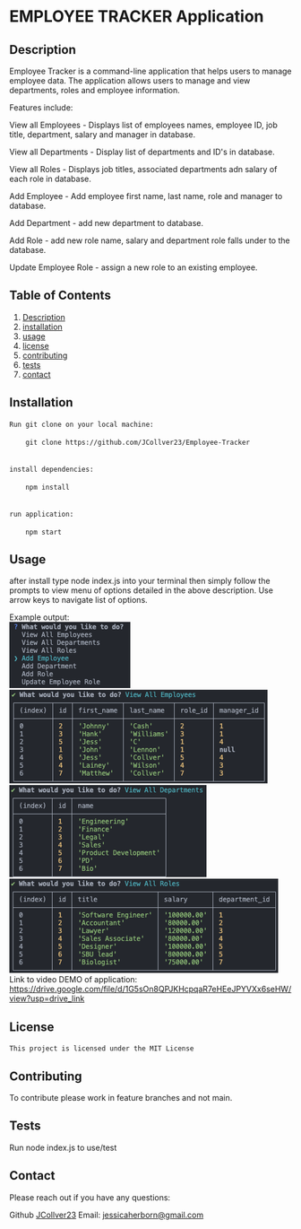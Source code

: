 
  
  # EMPLOYEE TRACKER Application
  
  ## Description
 Employee Tracker is a command-line application that helps users to manage employee data. The application allows users to manage and view departments, roles and employee information. 
 
 Features include:

 View all Employees - Displays list of employees names, employee ID, job title, department, salary and manager in database.

 View all Departments - Display list of departments and ID's in database.

 View all Roles - Displays job titles, associated departments adn salary of each role in database. 

 Add Employee - Add employee first name, last name, role and manager to database.

 Add Department - add new department to database.

 Add Role - add new role name, salary and department role falls under to the database.

 Update Employee Role - assign a new role to an existing employee.

  
  ## Table of Contents
  1. [Description](#description)
  2. [installation](#installation) 
  3. [usage](#usage)
  4. [license](#license)
  5. [contributing](#contributing)
  6. [tests](#tests)
  7. [contact](#contact)
  
  ## Installation
  
    Run git clone on your local machine:

        git clone https://github.com/JCollver23/Employee-Tracker


    install dependencies:

        npm install


    run application:

        npm start
  
  ## Usage
  
  after install type node index.js into your terminal then simply follow the prompts to view menu of options detailed in the above description. Use arrow keys to navigate list of options.

   Example output:   
    ![Alt text](Assets/Command-line%20menu%20options.png)   
    ![Alt text](Assets/View%20Employees.png)   
    ![Alt text](Assets/View%20Departments.png)   
    ![Alt text](Assets//View%20Roles.png)   
  Link to video DEMO of application: https://drive.google.com/file/d/1G5sOn8QPJKHcpqaR7eHEeJPYVXx6seHW/view?usp=drive_link
    
  
  ## License
  
    This project is licensed under the MIT License
  
  ## Contributing
  
  To contribute please work in feature branches and not main.
  
  ## Tests
  
  Run node index.js to use/test
  
  ## Contact

  Please reach out if you have any questions:

  Github [JCollver23](https://github.com/JCollver23)
  Email: jessicaherborn@gmail.com
  